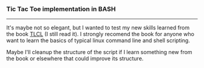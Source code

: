 ### Tic Tac Toe implementation in BASH
---
It's maybe not so elegant, but I wanted to test my new skills learned from the book [TLCL](https://linuxcommand.org/tlcl.php) (I still read it). 
I strongly recomend the book for anyone who want to learn the basics of typical linux command line and shell scripting.

Maybe I'll cleanup the structure of the script if I learn something new from the book or elsewhere that could improve its structure.